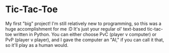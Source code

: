 # Tic-Tac-Toe
My first "big" project! I'm still relatively new to programming, so this was a huge accomplishment for me :D
It's just your regular ol' text-based tic-tac-toe written in Python. You can either choose PvC (player v computer) or PvP (player v player), and I gave the computer an "AI," if you can call it that, so it'll play as a human would. 
